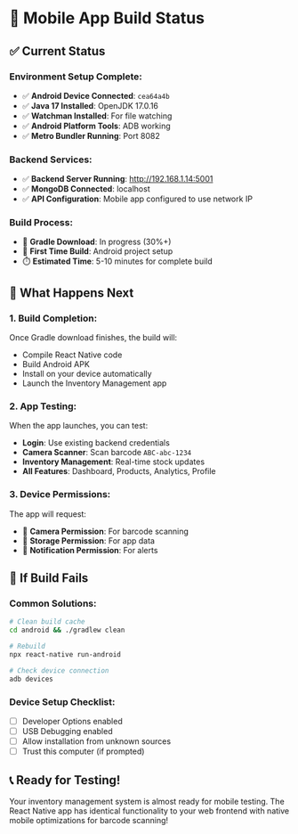 # 📱 Mobile App Build Status

## ✅ Current Status

### Environment Setup Complete:
- ✅ **Android Device Connected**: `cea64a4b`
- ✅ **Java 17 Installed**: OpenJDK 17.0.16
- ✅ **Watchman Installed**: For file watching
- ✅ **Android Platform Tools**: ADB working
- ✅ **Metro Bundler Running**: Port 8082

### Backend Services:
- ✅ **Backend Server Running**: http://192.168.1.14:5001
- ✅ **MongoDB Connected**: localhost
- ✅ **API Configuration**: Mobile app configured to use network IP

### Build Process:
- 🔄 **Gradle Download**: In progress (30%+)
- 🔄 **First Time Build**: Android project setup
- ⏱️ **Estimated Time**: 5-10 minutes for complete build

## 🎯 What Happens Next

### 1. Build Completion:
Once Gradle download finishes, the build will:
- Compile React Native code
- Build Android APK
- Install on your device automatically
- Launch the Inventory Management app

### 2. App Testing:
When the app launches, you can test:
- **Login**: Use existing backend credentials
- **Camera Scanner**: Scan barcode `ABC-abc-1234`
- **Inventory Management**: Real-time stock updates
- **All Features**: Dashboard, Products, Analytics, Profile

### 3. Device Permissions:
The app will request:
- 📸 **Camera Permission**: For barcode scanning
- 📱 **Storage Permission**: For app data
- 🔔 **Notification Permission**: For alerts

## 🔧 If Build Fails

### Common Solutions:
```bash
# Clean build cache
cd android && ./gradlew clean

# Rebuild
npx react-native run-android

# Check device connection
adb devices
```

### Device Setup Checklist:
- [ ] Developer Options enabled
- [ ] USB Debugging enabled
- [ ] Allow installation from unknown sources
- [ ] Trust this computer (if prompted)

## 📞 Ready for Testing!

Your inventory management system is almost ready for mobile testing. The React Native app has identical functionality to your web frontend with native mobile optimizations for barcode scanning!
